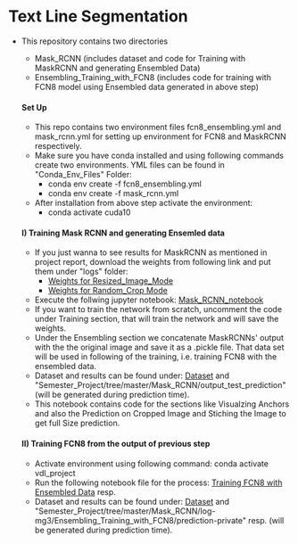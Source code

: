 # Text Line Segmentation
- This repository contains two directories
  - Mask_RCNN (includes dataset and code for Training with MaskRCNN and generating Ensembled Data)
  - Ensembling_Training_with_FCN8 (includes code for training with FCN8 model using Ensembled data generated in above step)
  
  
  #### Set Up
  - This repo contains two environment files fcn8_ensembling.yml and mask_rcnn.yml for setting up environment for FCN8 and MaskRCNN respectively. 
  - Make sure you have conda installed and using following commands create two environments. YML files can be found in "Conda_Env_Files" Folder:
    - conda env create -f fcn8_ensembling.yml
    - conda env create -f mask_rcnn.yml
  - After installation from above step activate the environment:
    - conda activate cuda10
  #### I) Training Mask RCNN and generating Ensemled data
  - If you just wanna to see results for MaskRCNN as mentioned in project report, download the weights from following link and put them under "logs" folder:
    - [Weights for Resized_Image_Mode](https://drive.google.com/file/d/1Ln5RcC9RlzHK5NTMzjsF3_X5GXYp2F7L/view?usp=sharing)   
    - [Weights for Random_Crop Mode](https://drive.google.com/file/d/1dM_86GJXRrx8Bdo_Y4TeuL1H45aox56y/view?usp=sharing)
  -  Execute the follwing jupyter notebook: [Mask_RCNN_notebook](https://github.com/harshgrovr/Semester_Project/blob/master/Mask_RCNN/samples/shapes/MaskRCNN.ipynb)
  - If you want to train the network from scratch,  uncomment the code under Training section, that will train the network and will save the weights.
  - Under the Ensembling section we concatenate MaskRCNNs' output with the the original image and save it as a .pickle file. That data set will be used in following of the training, i.e. training FCN8 with the ensembled data.
  - Dataset and results can be found under: [Dataset](https://github.com/harshgrovr/Semester_Project/tree/master/Mask_RCNN/datasets/documents/images) and "Semester_Project/tree/master/Mask_RCNN/output_test_prediction" (will be generated during prediction time).
  - This notebook contains code for the sections like Visualzing Anchors and also the Prediction on Cropped Image and Stiching the Image to get full Size prediction.
 
  #### II) Training FCN8 from the output of previous step
    - Activate environment using following command: conda activate vdl_project
    - Run the following notebook file for the process: [Training FCN8 with Ensembled Data](https://github.com/harshgrovr/Semester_Project/blob/master/Ensembling_Training_with_FCN8/Ensembling_training_with_FCN8.ipynb) resp.
    - Dataset and results can be found under: [Dataset](https://github.com/harshgrovr/Semester_Project/tree/master/Ensembling_Training_with_FCN8) and "Semester_Project/tree/master/Mask_RCNN/log-mg3/Ensembling_Training_with_FCN8/prediction-private" resp. (will be generated during prediction time).
  
